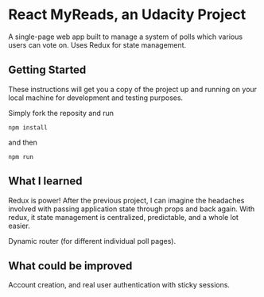 # React MyReads, an Udacity Project

A single-page web app built to manage a system of polls which various users can vote on. Uses Redux for state management.

## Getting Started

These instructions will get you a copy of the project up and running on your local machine for development and testing purposes. 

Simply fork the reposity and run 

```
npm install 
```

and then 

``` 
npm run 
```


## What I learned

Redux is power! After the previous project, I can imagine the headaches involved with passing application state through props and back again. With redux, it state management is centralized, predictable, and a whole lot easier.

Dynamic router (for different individual poll pages). 


## What could be improved

Account creation, and real user authentication with sticky sessions.
